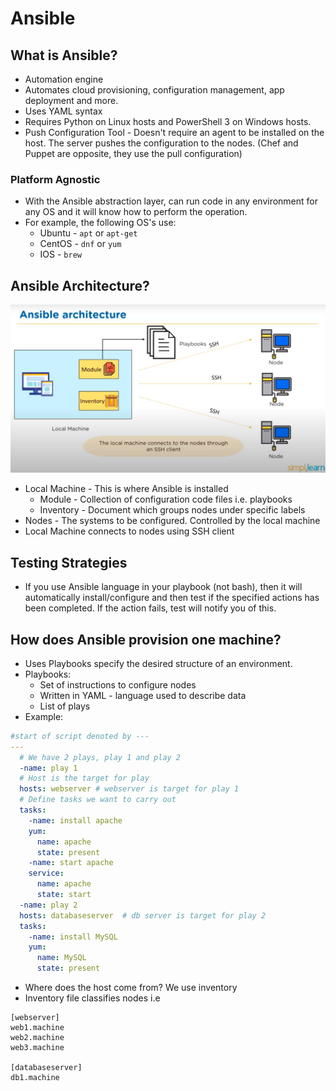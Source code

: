 # Ansible
## What is Ansible?
* Automation engine
* Automates cloud provisioning, configuration management, app deployment and more.
* Uses YAML syntax
* Requires Python on Linux hosts and PowerShell 3 on Windows hosts.
* Push Configuration Tool - Doesn't require an agent to be installed on the host. The server pushes the configuration to the nodes. (Chef and Puppet are opposite, they use the pull configuration)

### Platform Agnostic
* With the Ansible abstraction layer, can run code in any environment for any OS and it will know how to perform the operation.
* For example, the following OS's use:
   * Ubuntu - `apt` or `apt-get`
   * CentOS - `dnf` or `yum`
   * IOS - `brew`

## Ansible Architecture?
![Ansible](images/ansible.png)
* Local Machine - This is where Ansible is installed
  * Module - Collection of configuration code files i.e. playbooks
  * Inventory - Document which groups nodes under specific labels
* Nodes - The systems to be configured. Controlled by the local machine
* Local Machine connects to nodes using SSH client

## Testing Strategies
* If you use Ansible language in your playbook (not bash), then it will automatically install/configure and then test if the specified actions has been completed. If the action fails, test will notify you of this.

## How does Ansible provision one machine?
* Uses Playbooks specify the desired structure of an environment.
* Playbooks:
  * Set of instructions to configure nodes
  * Written in YAML - language used to describe data
  * List of plays
* Example:
```YAML
#start of script denoted by ---
---
  # We have 2 plays, play 1 and play 2
  -name: play 1
  # Host is the target for play
  hosts: webserver # webserver is target for play 1
  # Define tasks we want to carry out
  tasks:
    -name: install apache
    yum:
      name: apache
      state: present
    -name: start apache
    service:
      name: apache
      state: start
  -name: play 2
  hosts: databaseserver  # db server is target for play 2
  tasks:
    -name: install MySQL
    yum:
      name: MySQL
      state: present
```
* Where does the host come from? We use inventory
* Inventory file classifies nodes i.e
```
[webserver]
web1.machine
web2.machine
web3.machine

[databaseserver]
db1.machine

```
